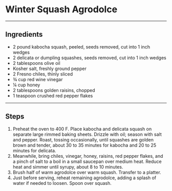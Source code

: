 # Winter Squash Agrodolce

---

## Ingredients

* 2 pound kabocha squash, peeled, seeds removed, cut into 1 inch wedges
* 2 delicata or dumpling squashes, seeds removed, cut into 1 inch wedges
* 2 tablespoons olive oil
* Kosher salt, freshly ground pepper
* 2 Fresno chiles, thinly sliced
* ¾ cup red wine vinegar
* ¼ cup honey
* 2 tablespoons golden raisins, chopped
* 1 teaspoon crushed red pepper flakes

---

## Steps

1.  Preheat the oven to 400 F. Place kabocha and delicata squash on separate large rimmed baking sheets. Drizzle with oil; season with salt and pepper. Roast, tossing occasionally, until squashes are golden brown and tender, about 30 to 35 minutes for kabocha and 20 to 25 minutes for delicata.
1. Meanwhile, bring chiles, vinegar, honey, raisins, red pepper flakes, and a pinch of salt to a boil in a small saucepan over medium heat. Reduce heat and simmer until syrupy, about 8 to 10 minutes.
2. Brush half of warm agrodolce over warm squash. Transfer to a platter.
3. Just before serving, reheat remaining agrodolce, adding a splash of water if needed to loosen. Spoon over squash.

